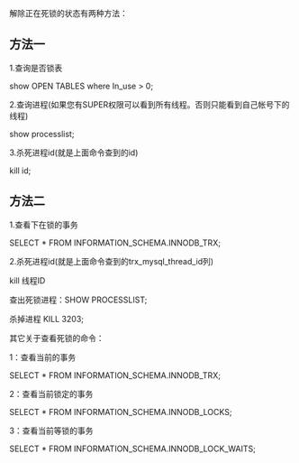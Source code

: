 解除正在死锁的状态有两种方法：

## 方法一

1.查询是否锁表

show OPEN TABLES where In_use > 0;

2.查询进程(如果您有SUPER权限可以看到所有线程。否则只能看到自己帐号下的线程)

show processlist;

3.杀死进程id(就是上面命令查到的id)

kill id;

## 方法二

1.查看下在锁的事务

SELECT * FROM INFORMATION_SCHEMA.INNODB_TRX;

2.杀死进程id(就是上面命令查到的trx_mysql_thread_id列)

kill 线程ID

查出死锁进程：SHOW PROCESSLIST;

杀掉进程          KILL 3203;

其它关于查看死锁的命令：

1：查看当前的事务

SELECT * FROM INFORMATION_SCHEMA.INNODB_TRX;

2：查看当前锁定的事务

SELECT * FROM INFORMATION_SCHEMA.INNODB_LOCKS;

3：查看当前等锁的事务

SELECT * FROM INFORMATION_SCHEMA.INNODB_LOCK_WAITS;
